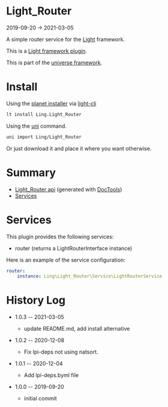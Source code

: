 Light_Router
===========
2019-09-20 -> 2021-03-05



A simple router service for the [Light](https://github.com/lingtalfi/Light) framework.


This is a [Light framework plugin](https://github.com/lingtalfi/Light/blob/master/doc/pages/plugin.md).


This is part of the [universe framework](https://github.com/karayabin/universe-snapshot).


Install
==========
Using the [planet installer](https://github.com/lingtalfi/Light_PlanetInstaller) via [light-cli](https://github.com/lingtalfi/Light_Cli)
```bash
lt install Ling.Light_Router
```

Using the [uni](https://github.com/lingtalfi/universe-naive-importer) command.
```bash
uni import Ling/Light_Router
```

Or just download it and place it where you want otherwise.






Summary
===========
- [Light_Router api](https://github.com/lingtalfi/Light_Router/blob/master/doc/api/Ling/Light_Router.md) (generated with [DocTools](https://github.com/lingtalfi/DocTools))
- [Services](#services)




Services
=========


This plugin provides the following services:

- router (returns a LightRouterInterface instance)



Here is an example of the service configuration:

```yaml
router:
    instance: Ling\Light_Router\Service\LightRouterService


```




History Log
=============

- 1.0.3 -- 2021-03-05

    - update README.md, add install alternative

- 1.0.2 -- 2020-12-08

    - Fix lpi-deps not using natsort.

- 1.0.1 -- 2020-12-04

    - Add lpi-deps.byml file

- 1.0.0 -- 2019-09-20

    - initial commit